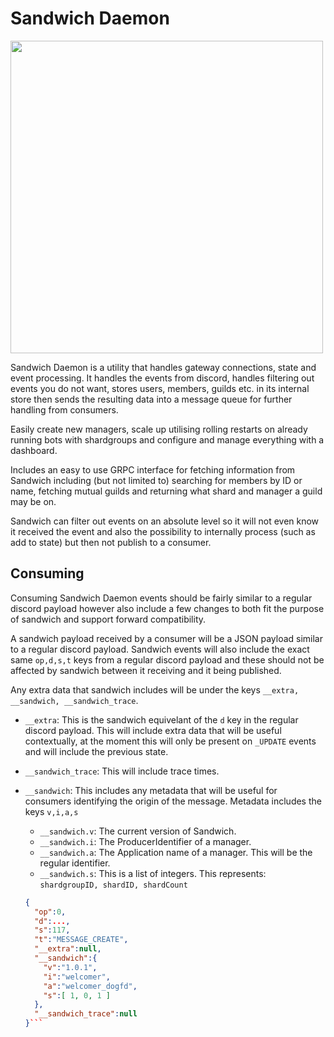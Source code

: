 # Sandwich Daemon

<img src="https://raw.githubusercontent.com/WelcomerTeam/Sandwich-Daemon/next/assets/icon.svg" width="500"/>

Sandwich Daemon is a utility that handles gateway connections, state and event processing. It handles the events from discord, handles filtering out events you do not want, stores users, members, guilds etc. in its internal store then sends the resulting data into a message queue for further handling from consumers.

Easily create new managers, scale up utilising rolling restarts on already running bots with shardgroups and configure and manage everything with a dashboard.

Includes an easy to use GRPC interface for fetching information from Sandwich including (but not limited to) searching for members by ID or name, fetching mutual guilds and returning what shard and manager a guild may be on.

Sandwich can filter out events on an absolute level so it will not even know it received the event and also the possibility to internally process (such as add to state) but then not publish to a consumer.

## Consuming

Consuming Sandwich Daemon events should be fairly similar to a regular discord payload however also include a few changes to both fit the purpose of sandwich and support forward compatibility.

A sandwich payload received by a consumer will be a JSON payload similar to a regular discord payload. Sandwich events will also include the exact same `op,d,s,t` keys from a regular discord payload and these should not be affected by sandwich between it receiving and it being published.

Any extra data that sandwich includes will be under the keys `__extra, __sandwich, __sandwich_trace`.

- `__extra`: This is the sandwich equivelant of the `d` key in the regular discord payload. This will include extra data that will be useful contextually, at the moment this will only be present on `_UPDATE` events and will include the previous state.
- `__sandwich_trace`: This will include trace times.
- `__sandwich`: This includes any metadata that will be useful for consumers identifying the origin of the message. Metadata includes the keys `v,i,a,s`
  - `__sandwich.v`: The current version of Sandwich.
  - `__sandwich.i`: The ProducerIdentifier of a manager.
  - `__sandwich.a`: The Application name of a manager. This will be the regular identifier.
  - `__sandwich.s`: This is a list of integers. This represents: `shardgroupID, shardID, shardCount`

  ```json
  {
    "op":0,
    "d":...,
    "s":117,
    "t":"MESSAGE_CREATE",
    "__extra":null,
    "__sandwich":{
      "v":"1.0.1",
      "i":"welcomer",
      "a":"welcomer_dogfd",
      "s":[ 1, 0, 1 ]
    },
    "__sandwich_trace":null
  }```